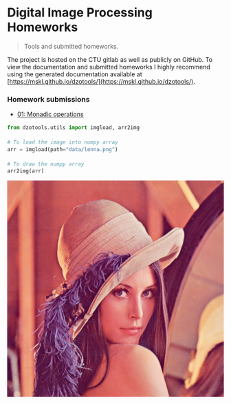 # Digital Image Processing Homeworks
> Tools and submitted homeworks.


The project is hosted on the CTU gitlab as well as publicly on GitHub. To view the documentation and submitted homeworks I highly recommend using the generated documentation available at [https://mskl.github.io/dzotools/](https://mskl.github.io/dzotools/).

### Homework submissions
- [01: Monadic operations](https://mskl.github.io/fit-ni-dzo/monadic.html)

```python
from dzotools.utils import imgload, arr2img

# To load the image into numpy array
arr = imgload(path="data/lenna.png")

# To draw the numpy array
arr2img(arr)
```




![png](docs/images/output_1_0.png)


